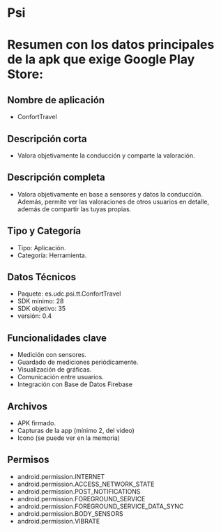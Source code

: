 # Psi

# Resumen con los datos principales de la apk que exige Google Play Store:

## Nombre de aplicación
- ConfortTravel

## Descripción corta
- Valora objetivamente la conducción y comparte la valoración.

## Descripción completa
- Valora objetivamente en base a sensores y datos la conducción. Además, permite ver las valoraciones de otros usuarios en detalle, además de compartir las tuyas propias.

## Tipo y Categoría
- Tipo: Aplicación.
- Categoría: Herramienta.

## Datos Técnicos
- Paquete: es.udc.psi.tt.ConfortTravel
- SDK mínimo: 28
- SDK objetivo: 35
- versión: 0.4

## Funcionalidades clave
- Medición con sensores.
- Guardado de mediciones periódicamente.
- Visualización de gráficas.
- Comunicación entre usuarios.
- Integración con Base de Datos Firebase

## Archivos
- APK firmado.
- Capturas de la app (mínimo 2, del video)
- Icono (se puede ver en la memoria)

## Permisos
- android.permission.INTERNET
- android.permission.ACCESS_NETWORK_STATE
- android.permission.POST_NOTIFICATIONS
- android.permission.FOREGROUND_SERVICE
- android.permission.FOREGROUND_SERVICE_DATA_SYNC
- android.permission.BODY_SENSORS
- android.permission.VIBRATE
